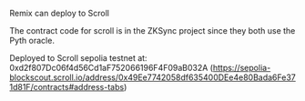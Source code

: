 Remix can deploy to Scroll

The contract code for scroll is in the ZKSync project since they both use the Pyth oracle.

Deployed to Scroll sepolia testnet at: 0xd2f807Dc06f4d56Cd1aF752066196F4F09aB032A
    (https://sepolia-blockscout.scroll.io/address/0x49Ee7742058df635400DEe4e80Bada6Fe371d81F/contracts#address-tabs)